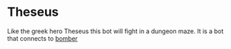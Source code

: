 Theseus
=======

Like the greek hero Theseus this bot will fight in a dungeon maze. It is a bot that connects to [bomber][bomber]

[bomber]: /pythonfoo/bomber
